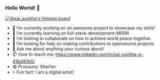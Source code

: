 ### Hello World! 👋
[![@sai_sunitha's Holopin board](https://holopin.me/sai_sunitha)](https://holopin.io/@sai_sunitha)

- 🔭 I’m currently working on an awesome project to showcase my skills!
- 🌱 I’m currently learning on full-stack-development-MERN
- 👯 I’m looking to collaborate on how to achieve world peace together.
- 🤔 I’m looking for help on making contributions to opensource projects.
- 💬 Ask me about anything your curious about!
- 📫 How to reach me: https://www.linkedin.com/in/sai-sunitha-g-418a161b5/
- 😄 Pronouns: She/her
- ⚡ Fun fact: I am a digital artist!
